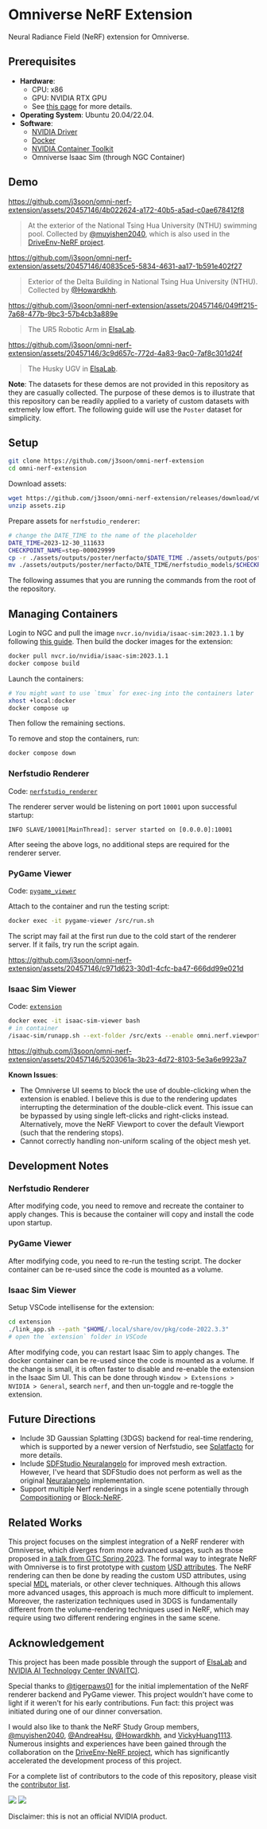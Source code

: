 # Omniverse NeRF Extension

Neural Radiance Field (NeRF) extension for Omniverse.

## Prerequisites

- **Hardware**:
  - CPU: x86
  - GPU: NVIDIA RTX GPU
  - See [this page](https://docs.omniverse.nvidia.com/isaacsim/latest/installation/requirements.html#system-requirements) for more details.
- **Operating System**: Ubuntu 20.04/22.04.
- **Software**:
  - [NVIDIA Driver](https://ubuntu.com/server/docs/nvidia-drivers-installation)
  - [Docker](https://docs.docker.com/engine/install/ubuntu/)
  - [NVIDIA Container Toolkit](https://docs.nvidia.com/datacenter/cloud-native/container-toolkit/latest/install-guide.html)
  - Omniverse Isaac Sim (through NGC Container)

## Demo

https://github.com/j3soon/omni-nerf-extension/assets/20457146/4b022624-a172-40b5-a5ad-c0ae678412f8

> At the exterior of the National Tsing Hua University (NTHU) swimming pool. Collected by [@muyishen2040](https://github.com/muyishen2040), which is also used in the [DriveEnv-NeRF project](https://github.com/muyishen2040/DriveEnvNeRF).

https://github.com/j3soon/omni-nerf-extension/assets/20457146/40835ce5-5834-4631-aa17-1b591e402f27

> Exterior of the Delta Building in National Tsing Hua University (NTHU). Collected by [@Howardkhh](https://github.com/Howardkhh).

https://github.com/j3soon/omni-nerf-extension/assets/20457146/049ff215-7a68-477b-9bc3-57b4cb3a889e

> The UR5 Robotic Arm in [ElsaLab](https://github.com/elsa-lab).

https://github.com/j3soon/omni-nerf-extension/assets/20457146/3c9d657c-772d-4a83-9ac0-7af8c301d24f

> The Husky UGV in [ElsaLab](https://github.com/elsa-lab).

**Note**: The datasets for these demos are not provided in this repository as they are casually collected. The purpose of these demos is to illustrate that this repository can be readily applied to a variety of custom datasets with extremely low effort. The following guide will use the `Poster` dataset for simplicity.

## Setup

```sh
git clone https://github.com/j3soon/omni-nerf-extension
cd omni-nerf-extension
```

Download assets:

```sh
wget https://github.com/j3soon/omni-nerf-extension/releases/download/v0.0.2/assets.zip
unzip assets.zip
```

Prepare assets for `nerfstudio_renderer`:

```sh
# change the DATE_TIME to the name of the placeholder
DATE_TIME=2023-12-30_111633
CHECKPOINT_NAME=step-000029999
cp -r ./assets/outputs/poster/nerfacto/$DATE_TIME ./assets/outputs/poster/nerfacto/DATE_TIME
mv ./assets/outputs/poster/nerfacto/DATE_TIME/nerfstudio_models/$CHECKPOINT_NAME.ckpt ./assets/outputs/poster/nerfacto/DATE_TIME/nerfstudio_models/CHECKPOINT_NAME.ckpt
```

The following assumes that you are running the commands from the root of the repository.

## Managing Containers

Login to NGC and pull the image `nvcr.io/nvidia/isaac-sim:2023.1.1` by following [this guide](https://docs.omniverse.nvidia.com/isaacsim/latest/installation/install_container.html). Then build the docker images for the extension:

```sh
docker pull nvcr.io/nvidia/isaac-sim:2023.1.1
docker compose build
```

Launch the containers:

```sh
# You might want to use `tmux` for exec-ing into the containers later
xhost +local:docker
docker compose up
```

Then follow the remaining sections.

To remove and stop the containers, run:

```sh
docker compose down
```

### Nerfstudio Renderer

Code: [`nerfstudio_renderer`](./nerfstudio_renderer)

The renderer server would be listening on port `10001` upon successful startup:

```
INFO SLAVE/10001[MainThread]: server started on [0.0.0.0]:10001
```

After seeing the above logs, no additional steps are required for the renderer server.

### PyGame Viewer

Code: [`pygame_viewer`](./pygame_viewer)

Attach to the container and run the testing script:

```sh
docker exec -it pygame-viewer /src/run.sh
```

The script may fail at the first run due to the cold start of the renderer server. If it fails, try run the script again.

https://github.com/j3soon/omni-nerf-extension/assets/20457146/c971d623-30d1-4cfc-ba47-666dd99e021d

### Isaac Sim Viewer

Code: [`extension`](./extension)

```sh
docker exec -it isaac-sim-viewer bash
# in container
/isaac-sim/runapp.sh --ext-folder /src/exts --enable omni.nerf.viewport
```

https://github.com/j3soon/omni-nerf-extension/assets/20457146/5203061a-3b23-4d72-8103-5e3a6e9923a7

**Known Issues**:
- The Omniverse UI seems to block the use of double-clicking when the extension is enabled. I believe this is due to the rendering updates interrupting the determination of the double-click event. This issue can be bypassed by using single left-clicks and right-clicks instead. Alternatively, move the NeRF Viewport to cover the default Viewport (such that the rendering stops).
- Cannot correctly handling non-uniform scaling of the object mesh yet.

## Development Notes

### Nerfstudio Renderer

After modifying code, you need to remove and recreate the container to apply changes. This is because the container will copy and install the code upon startup.

### PyGame Viewer

After modifying code, you need to re-run the testing script. The docker container can be re-used since the code is mounted as a volume.

### Isaac Sim Viewer

Setup VSCode intellisense for the extension:

```sh
cd extension
./link_app.sh --path "$HOME/.local/share/ov/pkg/code-2022.3.3"
# open the `extension` folder in VSCode
```

After modifying code, you can restart Isaac Sim to apply changes. The docker container can be re-used since the code is mounted as a volume. If the change is small, it is often faster to disable and re-enable the extension in the Isaac Sim UI. This can be done through `Window > Extensions > NVIDIA > General`, search `nerf`, and then un-toggle and re-toggle the extension.

## Future Directions

- Include 3D Gaussian Splatting (3DGS) backend for real-time rendering, which is supported by a newer version of Nerfstudio, see [Splatfacto](https://docs.nerf.studio/nerfology/methods/splat.html) for more details.
- Include [SDFStudio Neuralangelo](https://github.com/autonomousvision/sdfstudio?tab=readme-ov-file#updates) for improved mesh extraction. However, I've heard that SDFStudio does not perform as well as the original [Neuralangelo](https://research.nvidia.com/labs/dir/neuralangelo/) implementation.
- Support multiple Nerf renderings in a single scene potentially through [Compositioning](https://docs.nerf.studio/extensions/blender_addon.html#compositing-nerf-objects-in-nerf-environments) or [Block-NeRF](https://waymo.com/intl/zh-tw/research/block-nerf/).

## Related Works

This project focuses on the simplest integration of a NeRF renderer with Omniverse, which diverges from more advanced usages, such as those proposed in [a talk from GTC Spring 2023](https://www.nvidia.com/en-us/on-demand/session/gtcspring23-s52163/). The formal way to integrate NeRF with Omniverse is to first prototype with [custom](https://learnusd.github.io/chapter4/primspecs_and_attributes.html) [USD attributes](https://docs.omniverse.nvidia.com/dev-guide/latest/programmer_ref/usd/properties/create-attribute.html). The NeRF rendering can then be done by reading the custom USD attributes, using special [MDL](https://developer.nvidia.com/rendering-technologies/mdl-sdk) materials, or other clever techniques. Although this allows more advanced usages, this approach is much more difficult to implement. Moreover, the rasterization techniques used in 3DGS is fundamentally different from the volume-rendering techniques used in NeRF, which may require using two different rendering engines in the same scene.

## Acknowledgement

This project has been made possible through the support of [ElsaLab][elsalab] and [NVIDIA AI Technology Center (NVAITC)][nvaitc].

Special thanks to [@tigerpaws01](https://github.com/tigerpaws01) for the initial implementation of the NeRF renderer backend and PyGame viewer. This project wouldn't have come to light if it weren't for his early contributions. Fun fact: this project was initiated during one of our dinner conversation.

I would also like to thank the NeRF Study Group members, [@muyishen2040](https://github.com/muyishen2040), [@AndreaHsu](https://github.com/AndreaHsu), [@Howardkhh](https://github.com/Howardkhh), and [VickyHuang1113](https://github.com/VickyHuang1113). Numerous insights and experiences have been gained through the collaboration on the [DriveEnv-NeRF project](https://github.com/muyishen2040/DriveEnvNeRF), which has significantly accelerated the development process of this project.

For a complete list of contributors to the code of this repository, please visit the [contributor list](https://github.com/j3soon/OmniIsaacGymEnvs-UR10Reacher/graphs/contributors).

[![](docs/media/logos/elsalab.png)][elsalab]
[![](docs/media/logos/nvaitc.png)][nvaitc]

[elsalab]: https://github.com/elsa-lab
[nvaitc]: https://github.com/NVAITC

Disclaimer: this is not an official NVIDIA product.
